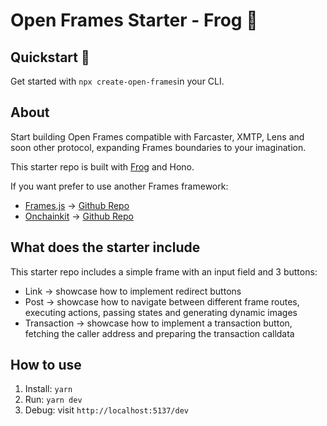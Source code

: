 # Open Frames Starter - Frog 🐸

## Quickstart 🚀

Get started with `npx create-open-frames`in your CLI.

## About

Start building Open Frames compatible with Farcaster, XMTP, Lens and soon other protocol, expanding Frames boundaries to your imagination.

This starter repo is built with [Frog](https://frog.fm) and Hono.

If you want prefer to use another Frames framework:

- [Frames.js](https://framesjs.org) -> [Github Repo](https://github.com/builders-garden/open-frames-starter-framesjs)
- [Onchainkit](https://onchainkit.xyz/) -> [Github Repo](https://github.com/builders-garden/open-frames-starter-onchainkit)

## What does the starter include

This starter repo includes a simple frame with an input field and 3 buttons:

- Link -> showcase how to implement redirect buttons
- Post -> showcase how to navigate between different frame routes, executing actions, passing states and generating dynamic images
- Transaction -> showcase how to implement a transaction button, fetching the caller address and preparing the transaction calldata

## How to use

1. Install: `yarn`
2. Run: `yarn dev`
3. Debug: visit `http://localhost:5137/dev`

